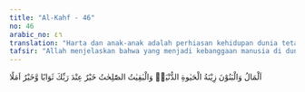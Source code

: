```yaml
---
title: "Al-Kahf - 46"
no: 46
arabic_no: ٤٦
translation: "Harta dan anak-anak adalah perhiasan kehidupan dunia tetapi amal kebajikan yang terus-menerus adalah lebih baik pahalanya di sisi Tuhanmu serta lebih baik untuk menjadi harapan."
tafsir: "Allah menjelaskan bahwa yang menjadi kebanggaan manusia di dunia ini adalah harta benda dan anak-anak, karena manusia sangat mem-perhatikan keduanya. Banyak harta dan anak dapat memberikan kehidupan dan martabat yang terhormat kepada orang yang memilikinya. Seperti halnya 'Uyainah, pemuka Quraisy yang kaya itu, atau Qurthus, yang mempunyai kedudukan mulia di tengah-tengah kaumnya, karena memiliki kekayaan dan anak buah yang banyak. Karena harta dan anak pula, orang menjadi takabur dan merendahkan orang lain. Allah menegaskan bahwa keduanya hanyalah perhiasan hidup duniawi, bukan perhiasan dan bekal untuk ukhrawi. Padahal manusia sudah menyadari bahwa keduanya akan segera binasa dan tidak patut dijadikan bahan kesombongan. Dalam urutan ayat ini, harta didahulukan dari anak, padahal anak lebih dekat ke hati manusia, karena harta sebagai perhiasan lebih sempurna daripada anak. Harta dapat menolong orang tua dan anak setiap waktu dan dengan harta itu pula kelangsungan hidup keturunan dapat terjamin. Kebutuhan manusia terhadap harta lebih besar daripada kebutuhannya terhadap anak, tetapi tidak sebaliknya. \n\nKemudian Allah swt menjelaskan bahwa yang patut dibanggakan hanyalah amal kebajikan yang buahnya dirasakan oleh manusia sepanjang zaman sampai akhirat, seperti amal ibadah salat, puasa, zakat, jihad di jalan Allah, serta amal ibadah sosial seperti membangun sekolah, rumah anak yatim, rumah orang-orang jompo, dan lain sebagainya. Amal kebajikan ini lebih baik pahalanya di sisi Allah daripada harta dan anak-anak yang jauh dari petunjuk Allah swt, dan tentu menjadi pembela dan pemberi syafaat bagi orang yang memilikinya di hari akhirat ketika harta dan anak tidak lagi bermanfaat."
---
```

اَلْمَالُ وَالْبَنُوْنَ زِيْنَةُ الْحَيٰوةِ الدُّنْيَاۚ وَالْبٰقِيٰتُ الصّٰلِحٰتُ خَيْرٌ عِنْدَ رَبِّكَ ثَوَابًا وَّخَيْرٌ اَمَلًا